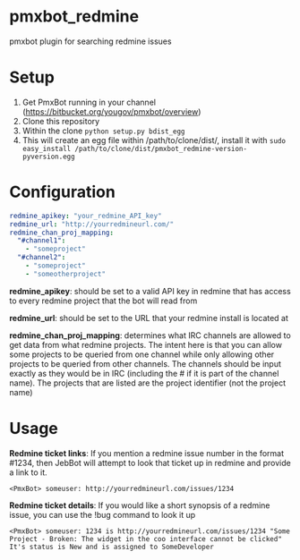 pmxbot_redmine
==============

pmxbot plugin for searching redmine issues

Setup
=====
1. Get PmxBot running in your channel (https://bitbucket.org/yougov/pmxbot/overview)
2. Clone this repository
3. Within the clone `python setup.py bdist_egg`
4. This will create an egg file within /path/to/clone/dist/, install it with `sudo easy_install /path/to/clone/dist/pmxbot_redmine-version-pyversion.egg`

Configuration
=============

```yaml
redmine_apikey: "your_redmine_API_key"
redmine_url: "http://yourredmineurl.com/"
redmine_chan_proj_mapping:
  "#channel1":
    - "someproject"
  "#channel2":
    - "someproject"
    - "someotherproject"
```

**redmine_apikey**: should be set to a valid API key in redmine that has access to every redmine project that the bot will read from

**redmine_url**: should be set to the URL that your redmine install is located at

**redmine_chan_proj_mapping**: determines what IRC channels are allowed to get data from what redmine projects. The intent here is that you can allow some projects to be queried from one channel while only allowing other projects to be queried from other channels. The channels should be input exactly as they would be in IRC (including the # if it is part of the channel name). The projects that are listed are the project identifier (not the project name)

Usage
=====
**Redmine ticket links**: If you mention a redmine issue number in the format #1234, then JebBot will attempt to look that ticket up in redmine and provide a link to it.
```<someuser> you can query the link to a bug by saying #1234 anywhere within a statement
<PmxBot> someuser: http://yourredmineurl.com/issues/1234
```

**Redmine ticket details**: If you would like a short synopsis of a redmine issue, you can use the !bug command to look it up
```<someuser> !bug 1234
<PmxBot> someuser: 1234 is http://yourredmineurl.com/issues/1234 "Some Project - Broken: The widget in the coo interface cannot be clicked" It's status is New and is assigned to SomeDeveloper
```
